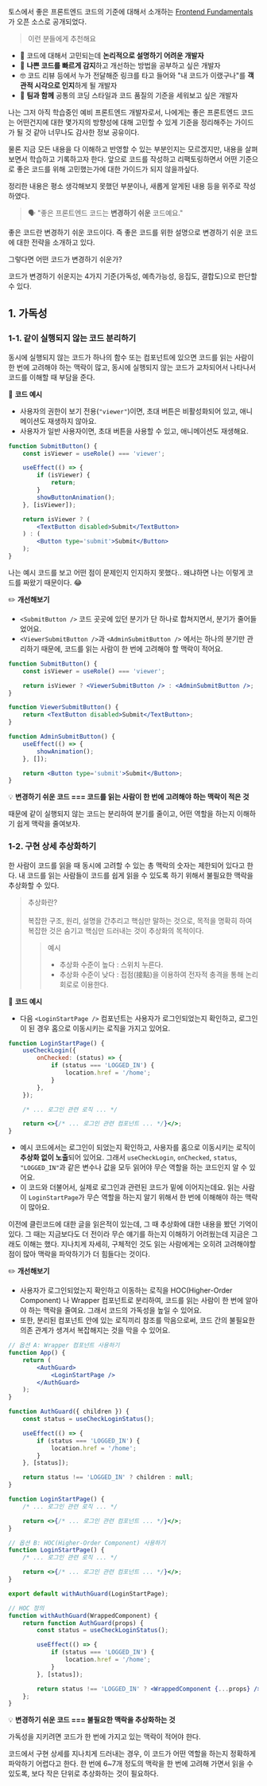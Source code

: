 토스에서 좋은 프론트엔드 코드의 기준에 대해서 소개하는 [Frontend Fundamentals](https://frontend-fundamentals.com/)가 오픈 소스로 공개되었다.

> 이런 분들에게 추천해요

-   🦨 코드에 대해서 고민되는데 **논리적으로 설명하기 어려운 개발자**
-   👀 **나쁜 코드를 빠르게 감지**하고 개선하는 방법을 공부하고 싶은 개발자
-   🤓 코드 리뷰 등에서 누가 전달해준 링크를 타고 들어와 "내 코드가 이랬구나"를 **객관적 시각으로 인지**하게 될 개발자
-   👥 **팀과 함께** 공통의 코딩 스타일과 코드 품질의 기준을 세워보고 싶은 개발자

나는 그저 아직 학습중인 예비 프론트엔드 개발자로서, 나에게는 좋은 프론트엔드 코드는 어떤건지에 대한 몇가지의 방향성에 대해 고민할 수 있게 기준을 정리해주는 가이드가 될 것 같아 너무나도 감사한 정보 공유이다.

물론 지금 모든 내용을 다 이해하고 반영할 수 있는 부분인지는 모르겠지만, 내용을 살펴보면서 학습하고 기록하고자 한다. 앞으로 코드를 작성하고 리팩토링하면서 어떤 기준으로 좋은 코드를 위해 고민했는가에 대한 가이드가 되지 않을까싶다.

정리한 내용은 평소 생각해보지 못했던 부분이나, 새롭게 알게된 내용 등을 위주로 작성하였다.

> 🗣️ "좋은 프론트엔드 코드는 **변경하기 쉬운** 코드예요."

좋은 코드란 변경하기 쉬운 코드이다. 즉 좋은 코드를 위한 설명으로 변경하기 쉬운 코드에 대한 전략을 소개하고 있다.

그렇다면 어떤 코드가 변경하기 쉬운가?

코드가 변경하기 쉬운지는 4가지 기준(가독성, 예측가능성, 응집도, 결합도)으로 판단할 수 있다.

## 1. 가독성

### 1-1. 같이 실행되지 않는 코드 분리하기

동시에 실행되지 않는 코드가 하나의 함수 또는 컴포넌트에 있으면 코드를 읽는 사람이 한 번에 고려해야 하는 맥락이 많고, 동시에 실행되지 않는 코드가 교차되어서 나타나서 코드를 이해할 때 부담을 준다.

📝 **코드 예시**

-   사용자의 권한이 보기 전용(`"viewer"`)이면, 초대 버튼은 비활성화되어 있고, 애니메이션도 재생하지 않아요.
-   사용자가 일반 사용자이면, 초대 버튼을 사용할 수 있고, 애니메이션도 재생해요.

```jsx
function SubmitButton() {
    const isViewer = useRole() === 'viewer';

    useEffect(() => {
        if (isViewer) {
            return;
        }
        showButtonAnimation();
    }, [isViewer]);

    return isViewer ? (
        <TextButton disabled>Submit</TextButton>
    ) : (
        <Button type='submit'>Submit</Button>
    );
}
```

나는 예시 코드를 보고 어떤 점이 문제인지 인지하지 못했다..
왜냐하면 나는 이렇게 코드를 짜왔기 때문이다. 😂

✏️ **개선해보기**

-   `<SubmitButton />` 코드 곳곳에 있던 분기가 단 하나로 합쳐지면서, 분기가 줄어들었어요.
-   `<ViewerSubmitButton />`과 `<AdminSubmitButton />` 에서는 하나의 분기만 관리하기 때문에, 코드를 읽는 사람이 한 번에 고려해야 할 맥락이 적어요.

```jsx
function SubmitButton() {
    const isViewer = useRole() === 'viewer';

    return isViewer ? <ViewerSubmitButton /> : <AdminSubmitButton />;
}

function ViewerSubmitButton() {
    return <TextButton disabled>Submit</TextButton>;
}

function AdminSubmitButton() {
    useEffect(() => {
        showAnimation();
    }, []);

    return <Button type='submit'>Submit</Button>;
}
```

💡 **변경하기 쉬운 코드 === 코드를 읽는 사람이 한 번에 고려해야 하는 맥락이 적은 것**

때문에 같이 실행되지 않는 코드는 분리하여 분기를 줄이고, 어떤 역할을 하는지 이해하기 쉽게 맥락을 줄여보자.

### 1-2. 구현 상세 추상화하기

한 사람이 코드를 읽을 때 동시에 고려할 수 있는 총 맥락의 숫자는 제한되어 있다고 한다. 내 코드를 읽는 사람들이 코드를 쉽게 읽을 수 있도록 하기 위해서 불필요한 맥락을 추상화할 수 있다.

> 추상화란? <br>  
> 복잡한 구조, 원리, 설명을 간추리고 핵심만 말하는 것으로, 목적을 명확히 하여 복잡한 것은 숨기고 핵심만 드러내는 것이 추상화의 목적이다.
>
> > 예시
> >
> > -   추상화 수준이 높다 : 스위치 누른다.
> > -   추상화 수준이 낮다 : 접점(接點)을 이용하여 전자적 충격을 통해 논리회로로 이용한다.

📝 **코드 예시**

-   다음 `<LoginStartPage />` 컴포넌트는 사용자가 로그인되었는지 확인하고, 로그인이 된 경우 홈으로 이동시키는 로직을 가지고 있어요.

```jsx
function LoginStartPage() {
    useCheckLogin({
        onChecked: (status) => {
            if (status === 'LOGGED_IN') {
                location.href = '/home';
            }
        },
    });

    /* ... 로그인 관련 로직 ... */

    return <>{/* ... 로그인 관련 컴포넌트 ... */}</>;
}
```

-   예시 코드에서는 로그인이 되었는지 확인하고, 사용자를 홈으로 이동시키는 로직이 **추상화 없이 노출**되어 있어요. 그래서 `useCheckLogin`, `onChecked`, `status`, `"LOGGED_IN"`과 같은 변수나 값을 모두 읽어야 무슨 역할을 하는 코드인지 알 수 있어요.
-   이 코드와 더불어서, 실제로 로그인과 관련된 코드가 밑에 이어지는데요. 읽는 사람이 `LoginStartPage`가 무슨 역할을 하는지 알기 위해서 한 번에 이해해야 하는 맥락이 많아요.

이전에 클린코드에 대한 글을 읽은적이 있는데, 그 때 추상화에 대한 내용을 봤던 기억이 있다. 그 때는 지금보다도 더 전이라 무슨 얘기를 하는지 이해하기 어려웠는데 지금은 그래도 이해는 했다. 지나치게 자세히, 구체적인 것도 읽는 사람에게는 오히려 고려해야할 점이 많아 맥락을 파악하기가 더 힘들다는 것이다.

✏️ **개선해보기**

-   사용자가 로그인되었는지 확인하고 이동하는 로직을 HOC(Higher-Order Component) 나 Wrapper 컴포넌트로 분리하여, 코드를 읽는 사람이 한 번에 알아야 하는 맥락을 줄여요. 그래서 코드의 가독성을 높일 수 있어요.
-   또한, 분리된 컴포넌트 안에 있는 로직끼리 참조를 막음으로써, 코드 간의 불필요한 의존 관계가 생겨서 복잡해지는 것을 막을 수 있어요.

```jsx
// 옵션 A: Wrapper 컴포넌트 사용하기
function App() {
    return (
        <AuthGuard>
            <LoginStartPage />
        </AuthGuard>
    );
}

function AuthGuard({ children }) {
    const status = useCheckLoginStatus();

    useEffect(() => {
        if (status === 'LOGGED_IN') {
            location.href = '/home';
        }
    }, [status]);

    return status !== 'LOGGED_IN' ? children : null;
}

function LoginStartPage() {
    /* ... 로그인 관련 로직 ... */

    return <>{/* ... 로그인 관련 컴포넌트 ... */}</>;
}

// 옵션 B: HOC(Higher-Order Component) 사용하기
function LoginStartPage() {
    /* ... 로그인 관련 로직 ... */

    return <>{/* ... 로그인 관련 컴포넌트 ... */}</>;
}

export default withAuthGuard(LoginStartPage);

// HOC 정의
function withAuthGuard(WrappedComponent) {
    return function AuthGuard(props) {
        const status = useCheckLoginStatus();

        useEffect(() => {
            if (status === 'LOGGED_IN') {
                location.href = '/home';
            }
        }, [status]);

        return status !== 'LOGGED_IN' ? <WrappedComponent {...props} /> : null;
    };
}
```

💡 **변경하기 쉬운 코드 === 불필요한 맥락을 추상화하는 것**

가독성을 지키려면 코드가 한 번에 가지고 있는 맥락이 적어야 한다.

코드에서 구현 상세를 지나치게 드러내는 경우, 이 코드가 어떤 역할을 하는지 정확하게 파악하기 어렵다고 한다. 한 번에 6~7개 정도의 맥락을 한 번에 고려해 가면서 읽을 수 있도록, 보다 작은 단위로 추상화하는 것이 필요하다.
